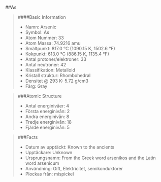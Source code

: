 ##As
> ####Basic Information
> * Namn: Arsenic 
> * Symbol: As 
> * Atom Nummer: 33 
> * Atom Massa: 74.9216 amu 
> * Smältpunkt: 817.0 °C (1090.15 K, 1502.6 °F) 
> * Kokpunkt: 613.0 °C (886.15 K, 1135.4 °F) 
> * Antal protoner/elektroner: 33 
> * Antal neutroner: 42 
> * Klassifikation: Metalloid 
> * Kristall struktur: Rhombohedral 
> * Densitet @ 293 K: 5.72 g/cm3 
> * Färg: Gray

> ###Atomic Structure
> * Antal energinivåer: 4
> * Första energinivån: 2 
> * Andra energinivån: 8
> * Tredje energinivån: 18 
> * Fjärde energinivån: 5

> ###Facts
> * Datum av upptäckt: Known to the ancients 
> * Upptäckare: Unknown 
> * Ursprungsnamn: From the Greek word arsenikos and the Latin word arsenicum 
> * Användning: Gift, Elektricitet, semikonduktorer 
> * Plockas från: mispickel
